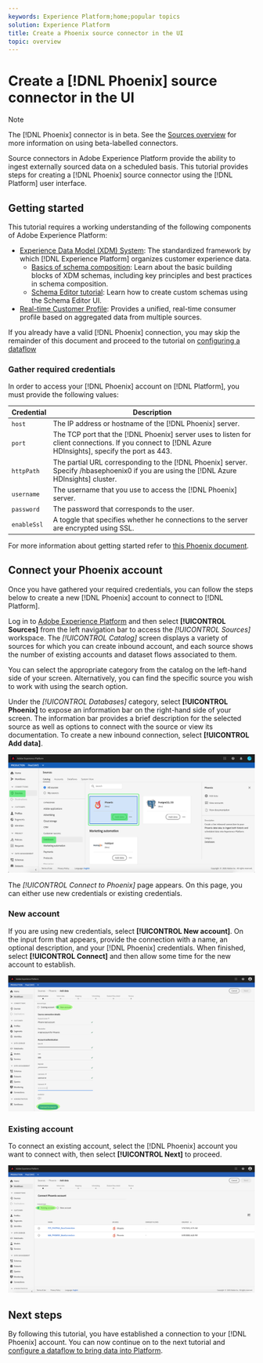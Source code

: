 ```yaml
---
keywords: Experience Platform;home;popular topics
solution: Experience Platform
title: Create a Phoenix source connector in the UI
topic: overview
---
```


# Create a [!DNL Phoenix] source connector in the UI

>[!NOTE]
> The [!DNL Phoenix] connector is in beta. See the [Sources overview](../../../../home.md#terms-and-conditions) for more information on using beta-labelled connectors.

Source connectors in Adobe Experience Platform provide the ability to ingest externally sourced data on a scheduled basis. This tutorial provides steps for creating a [!DNL Phoenix] source connector using the [!DNL Platform] user interface.

## Getting started

This tutorial requires a working understanding of the following components of Adobe Experience Platform:

*   [Experience Data Model (XDM) System](../../../../../xdm/home.md): The standardized framework by which [!DNL Experience Platform] organizes customer experience data.
    *   [Basics of schema composition](../../../../../xdm/schema/composition.md): Learn about the basic building blocks of XDM schemas, including key principles and best practices in schema composition.
    *   [Schema Editor tutorial](../../../../../xdm/tutorials/create-schema-ui.md): Learn how to create custom schemas using the Schema Editor UI.
*   [Real-time Customer Profile](../../../../../profile/home.md): Provides a unified, real-time consumer profile based on aggregated data from multiple sources.

If you already have a valid [!DNL Phoenix] connection, you may skip the remainder of this document and proceed to the tutorial on [configuring a dataflow](../../dataflow/databases.md)

### Gather required credentials

In order to access your [!DNL Phoenix] account on [!DNL Platform], you must provide the following values:

| Credential | Description |
| ---------- | ----------- |
| `host` | The IP address or hostname of the [!DNL Phoenix] server. |
| `port` | The TCP port that the [!DNL Phoenix] server uses to listen for client connections. If you connect to [!DNL Azure HDInsights], specify the port as 443. |
| `httpPath` | The partial URL corresponding to the [!DNL Phoenix] server. Specify /hbasephoenix0 if you are using the [!DNL Azure HDInsights] cluster. |
| `username` | The username that you use to access the [!DNL Phoenix] server. |
| `password` | The password that corresponds to the user. |
| `enableSsl` | A toggle that specifies whether he connections to the server are encrypted using SSL. |

For more information about getting started refer to [this Phoenix document](https://python-phoenixdb.readthedocs.io/en/latest/api.html).

## Connect your Phoenix account

Once you have gathered your required credentials, you can follow the steps below to create a new [!DNL Phoenix] account to connect to [!DNL Platform].

Log in to [Adobe Experience Platform](https://platform.adobe.com) and then select **[!UICONTROL Sources]** from the left navigation bar to access the *[!UICONTROL Sources]* workspace. The *[!UICONTROL Catalog]* screen displays a variety of sources for which you can create inbound account, and each source shows the number of existing accounts and dataset flows associated to them.

You can select the appropriate category from the catalog on the left-hand side of your screen. Alternatively, you can find the specific source you wish to work with using the search option.

Under the *[!UICONTROL Databases]* category, select **[!UICONTROL Phoenix]** to expose an information bar on the right-hand side of your screen. The information bar provides a brief description for the selected source as well as options to connect with the source or view its documentation. To create a new inbound connection, select **[!UICONTROL Add data]**.

![catalog](../../../../images/tutorials/create/phoenix/catalog.png)

The *[!UICONTROL Connect to Phoenix]* page appears. On this page, you can either use new credentials or existing credentials.

### New account

If you are using new credentials, select **[!UICONTROL New account]**. On the input form that appears, provide the connection with a name, an optional description, and your [!DNL Phoenix] credentials. When finished, select **[!UICONTROL Connect]** and then allow some time for the new account to establish.

![connect](../../../../images/tutorials/create/phoenix/new.png)

### Existing account

To connect an existing account, select the [!DNL Phoenix] account you want to connect with, then select **[!UICONTROL Next]** to proceed.

![existing](../../../../images/tutorials/create/phoenix/existing.png)

## Next steps

By following this tutorial, you have established a connection to your [!DNL Phoenix] account. You can now continue on to the next tutorial and [configure a dataflow to bring data into Platform](../../dataflow/databases.md).